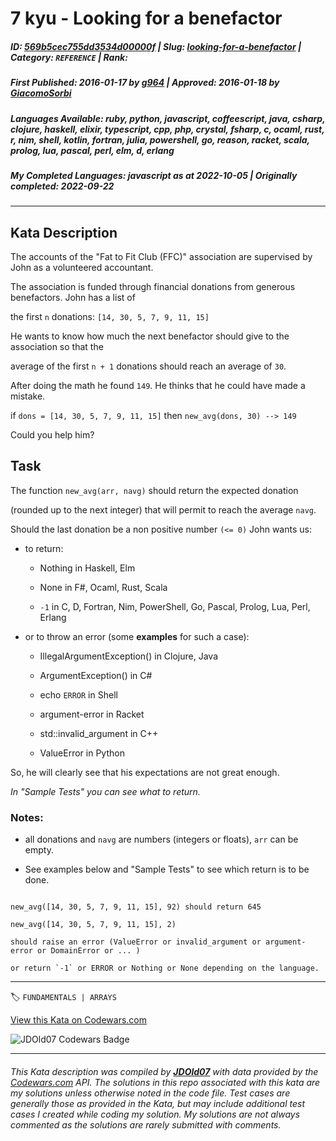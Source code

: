 # 7 kyu - Looking for a benefactor

##### **ID**: [569b5cec755dd3534d00000f](https://www.codewars.com/kata/569b5cec755dd3534d00000f) | **Slug**: [looking-for-a-benefactor](https://www.codewars.com/kata/569b5cec755dd3534d00000f) | **Category**: `REFERENCE` | **Rank**: <span style="color:white">7 kyu</span>

##### **First Published**: 2016-01-17 ***by*** [g964](https://www.codewars.com/users/g964) | **Approved**: 2016-01-18 ***by*** [GiacomoSorbi](https://www.codewars.com/users/GiacomoSorbi)

##### **Languages Available**: ruby, python, javascript, coffeescript, java, csharp, clojure, haskell, elixir, typescript, cpp, php, crystal, fsharp, c, ocaml, rust, r, nim, shell, kotlin, fortran, julia, powershell, go, reason, racket, scala, prolog, lua, pascal, perl, elm, d, erlang

##### **My Completed Languages**: javascript ***as at*** 2022-10-05 | **Originally completed**: 2022-09-22

---

## Kata Description


The accounts of the "Fat to Fit Club (FFC)" association are supervised by John as a volunteered accountant.

The association is funded through financial donations from generous benefactors. John has a list of

the first `n` donations: `[14, 30, 5, 7, 9, 11, 15]`

He wants to know how much the next benefactor should give to the association so that the 

average of the first `n + 1` donations should reach an average of `30`.

After doing the math he found `149`. He thinks that he could have made a mistake.



if `dons = [14, 30, 5, 7, 9, 11, 15]` then `new_avg(dons, 30) --> 149`



Could you help him?



## Task

The function `new_avg(arr, navg)` should return the expected donation

(rounded up to the next integer) that will permit to reach the average `navg`. 



Should the last donation be a non positive number `(<= 0)` John wants us: 



- to return:

  - Nothing in Haskell, Elm

  - None in F#, Ocaml, Rust, Scala

  - `-1` in C, D, Fortran,  Nim, PowerShell, Go, Pascal, Prolog, Lua, Perl, Erlang



- or to throw an error (some **examples** for such a case):



  - IllegalArgumentException() in Clojure, Java

  - ArgumentException() in C#

  - echo `ERROR` in Shell

  - argument-error in Racket

  - std::invalid_argument in C++

  - ValueError in Python



So, he will clearly see that his expectations are not great enough. 

*In "Sample Tests" you can see what to return.*





### Notes: 



- all donations and `navg` are numbers (integers or floats), `arr` can be empty.

- See examples below and "Sample Tests" to see which return is to be done.



```

new_avg([14, 30, 5, 7, 9, 11, 15], 92) should return 645

new_avg([14, 30, 5, 7, 9, 11, 15], 2) 

should raise an error (ValueError or invalid_argument or argument-error or DomainError or ... ) 

or return `-1` or ERROR or Nothing or None depending on the language.

```







---


🏷 `FUNDAMENTALS | ARRAYS`


[View this Kata on Codewars.com](https://www.codewars.com/kata/569b5cec755dd3534d00000f)

![](https://www.codewars.com/users/jdold07/badges/large "JDOld07 Codewars Badge")

---

###### *This Kata description was compiled by [**JDOld07**](https://tpstech.dev) with data provided by the [Codewars.com](https://www.codewars.com) API.  The solutions in this repo associated with this kata are my solutions unless otherwise noted in the code file.  Test cases are generally those as provided in the Kata, but may include additional test cases I created while coding my solution.  My solutions are not always commented as the solutions are rarely submitted with comments.*
